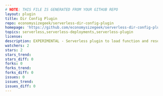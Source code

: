 ```yaml
---
# NOTE: THIS FILE IS GENERATED FROM YOUR GITHUB REPO
layout: plugin
title: Dir Config Plugin
repo: economysizegeek/serverless-dir-config-plugin
homepage: 'https://github.com/economysizegeek/serverless-dir-config-plugin'
topics: serverless,serverless-deployments,serverless-plugin
license: 
description: EXPERIMENTAL - Serverless plugin to load function and resource definitions from a directory.
watchers: 2
stars: 2
stars_trend: 
stars_diff: 0
forks: 0
forks_trend: 
forks_diff: 0
issues: 0
issues_trend: 
issues_diff: 0
---
```

